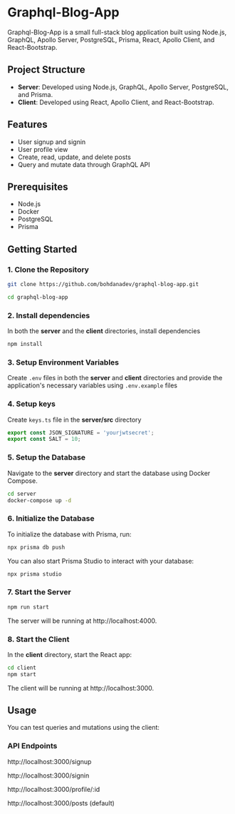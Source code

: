 # Graphql-Blog-App

Graphql-Blog-App is a small full-stack blog application built using Node.js, GraphQL, Apollo Server, PostgreSQL, Prisma, React, Apollo Client, and React-Bootstrap.

## Project Structure

- **Server**: Developed using Node.js, GraphQL, Apollo Server, PostgreSQL, and Prisma.
- **Client**: Developed using React, Apollo Client, and React-Bootstrap.

## Features

- User signup and signin
- User profile view
- Create, read, update, and delete posts
- Query and mutate data through GraphQL API

## Prerequisites

- Node.js
- Docker
- PostgreSQL
- Prisma

## Getting Started

### 1. Clone the Repository

```bash
git clone https://github.com/bohdanadev/graphql-blog-app.git

cd graphql-blog-app
```

### 2. Install dependencies

In both the **server** and the **client** directories, install dependencies

```bash
npm install

```

### 3. Setup Environment Variables

Create `.env` files in both the **server** and **client** directories and provide the application's necessary variables using `.env.example` files

### 4. Setup keys

Create `keys.ts` file in the **server/src** directory

```keys.ts
export const JSON_SIGNATURE = 'yourjwtsecret';
export const SALT = 10;

```

### 5. Setup the Database

Navigate to the **server** directory and start the database using Docker Compose.

```bash
cd server
docker-compose up -d
```

### 6. Initialize the Database

To initialize the database with Prisma, run:

```bash
npx prisma db push
```

You can also start Prisma Studio to interact with your database:

```bash
npx prisma studio
```

### 7. Start the Server

```bash
npm run start
```

The server will be running at http://localhost:4000.

### 8. Start the Client

In the **client** directory, start the React app:

```bash
cd client
npm start
```

The client will be running at http://localhost:3000.

## Usage

You can test queries and mutations using the client:

### API Endpoints

http://localhost:3000/signup

http://localhost:3000/signin

http://localhost:3000/profile/:id

http://localhost:3000/posts (default)
